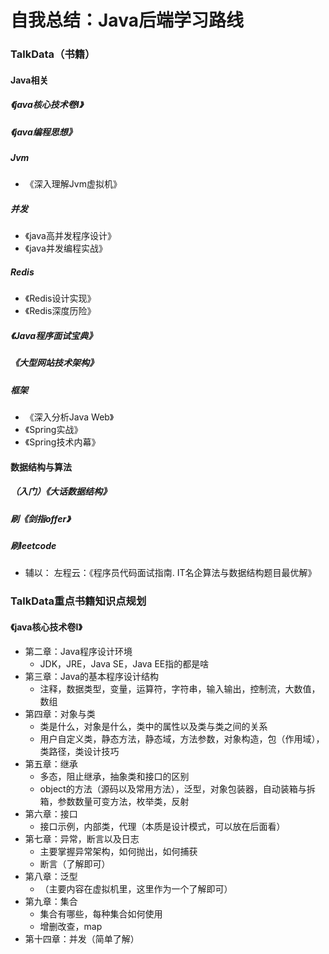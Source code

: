 # 自我总结：Java后端学习路线

### TalkData（书籍）

#### Java相关

##### 《java核心技术卷Ⅰ》

##### 《java编程思想》

##### Jvm

* 《深入理解Jvm虚拟机》

##### 并发

* 《java高并发程序设计》
* 《java并发编程实战》

##### Redis

* 《Redis设计实现》
* 《Redis深度历险》

##### 《Java程序面试宝典》

##### 《大型网站技术架构》

##### 框架

* 《深入分析Java Web》
* 《Spring实战》
* 《Spring技术内幕》

#### 数据结构与算法

##### （入门）《大话数据结构》

##### 刷《剑指offer》

##### 刷leetcode

* 辅以： 左程云：《程序员代码面试指南. IT名企算法与数据结构题目最优解》

### TalkData重点书籍知识点规划

#### 《java核心技术卷Ⅰ》

* 第二章：Java程序设计环境
  * JDK，JRE，Java SE，Java EE指的都是啥
* 第三章：Java的基本程序设计结构
  * 注释，数据类型，变量，运算符，字符串，输入输出，控制流，大数值，数组
* 第四章：对象与类
  * 类是什么，对象是什么，类中的属性以及类与类之间的关系
  * 用户自定义类，静态方法，静态域，方法参数，对象构造，包（作用域），类路径，类设计技巧
* 第五章：继承
  * 多态，阻止继承，抽象类和接口的区别
  * object的方法（源码以及常用方法），泛型，对象包装器，自动装箱与拆箱，参数数量可变方法，枚举类，反射
* 第六章：接口
  * 接口示例，内部类，代理（本质是设计模式，可以放在后面看）
* 第七章：异常，断言以及日志
  * 主要掌握异常架构，如何抛出，如何捕获
  * 断言（了解即可）
* 第八章：泛型
  * （主要内容在虚拟机里，这里作为一个了解即可）
* 第九章：集合
  * 集合有哪些，每种集合如何使用
  * 增删改查，map
* 第十四章：并发（简单了解） 